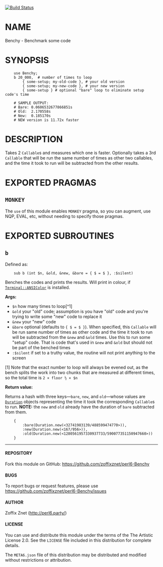 [![Build Status](https://travis-ci.org/zoffixznet/perl6-Benchy.svg)](https://travis-ci.org/zoffixznet/perl6-Benchy)

# NAME

Benchy - Benchmark some code

# SYNOPSIS

```perl6
    use Benchy;
    b 20_000,  # number of times to loop
        { some-setup; my-old-code }, # your old version
        { some-setup; my-new-code }, # your new version
        { some-setup } # optional "bare" loop to eliminate setup code's time

    # SAMPLE OUTPUT:
    # Bare: 0.0606532677866851s
    # Old:  2.170558s
    # New:  0.185170s
    # NEW version is 11.72x faster
```

# DESCRIPTION

Takes 2 `Callable`s and measures which one is faster. Optionally takes a 3rd
`Callable` that will be run the same number of times as other two callables,
and the time it took to run will be subtracted from the other results.

# EXPORTED PRAGMAS

## `MONKEY`

The `use` of this module enables `MONKEY` pragma, so you can augment, use NQP,
EVAL, etc, without needing to specify those pragmas.

# EXPORTED SUBROUTINES

## `b`

Defined as:

```perl6
    sub b (int $n, &old, &new, &bare = { $ = $ }, :$silent)
```

Benches the codes and prints the results. Will print in colour, if
[`Terminal::ANSIColor`](https://modules.perl6.org/repo/Terminal::ANSIColor)
is installed.

**Args:**

- `$n` how many times to loop[^1]
- `&old` your "old" code; assumption is you have "old" code and you're trying
    to write some "new" code to replace it
- `&new` your "new" code
- `&bare` optional (defaults to `{ $ = $ }`). When specified, this `Callable`
    will be run same number of times as other code and the time it took to
    run will be subtracted from the `&new` and `&old` times. Use this to
    run some "setup" code. That is code that's used in `&new` and `&old` but
    should not be part of the benched times
- `:$silent` if set to a truthy value, the routine will not print anything to
    the screen

[1] Note that the exact number to loop will always be evened out,
    as the bench splits the work into two chunks that are measured at different
    times, so the total time is `2 × floor ½ × $n`

**Return value:**

Returns a hash with three keys—`bare`, `new`, and `old`—whose values are
[`Duration`](https://docs.perl6.org/type/Duration) objects representing the
time it took the corresponding `Callable`s to run. **NOTE:** the `new` and
`old` already have the duration of `bare` subtracted from them.

```perl6
    {
        :bare(Duration.new(<32741983139/488599474770>)),
        :new(Duration.new(<167/956>)),
        :old(Duration.new(<1280561957330937733/590077351150947660>))
    }
```

----

#### REPOSITORY

Fork this module on GitHub:
https://github.com/zoffixznet/perl6-Benchy

#### BUGS

To report bugs or request features, please use
https://github.com/zoffixznet/perl6-Benchy/issues

#### AUTHOR

Zoffix Znet (http://perl6.party/)

#### LICENSE

You can use and distribute this module under the terms of the
The Artistic License 2.0. See the `LICENSE` file included in this
distribution for complete details.

The `META6.json` file of this distribution may be distributed and modified
without restrictions or attribution.
